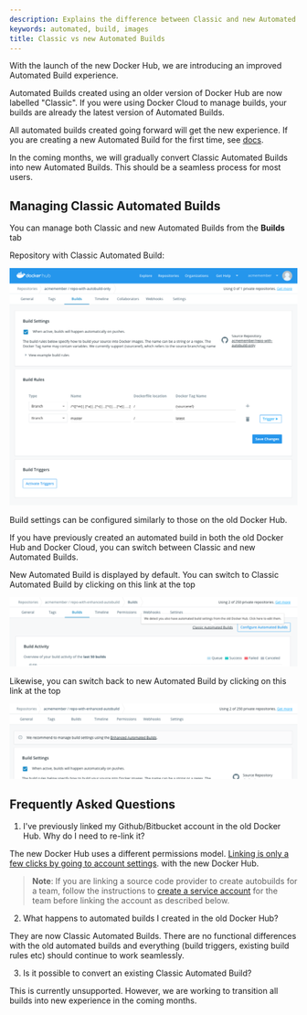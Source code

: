 ```yaml
---
description: Explains the difference between Classic and new Automated Builds
keywords: automated, build, images
title: Classic vs new Automated Builds
---
```


With the launch of the new Docker Hub, we are introducing an improved Automated Build experience.

Automated Builds created using an older version of Docker Hub are now labelled "Classic". 
If you were using Docker Cloud to manage builds, your builds are already the latest version of Automated Builds.

All automated builds created going forward will get the new experience. If you are creating a new
Automated Build for the first time, see [docs](index.md#configure-automated-build-settings).

In the coming months, we will gradually convert Classic Automated Builds into new Automated Builds. This should
be a seamless process for most users.


## Managing Classic Automated Builds

You can manage both Classic and new Automated Builds from the **Builds** tab

Repository with Classic Automated Build:

![A Classic Automated Build dashboard](images/classic-vs-new-classic-only.png)

 Build settings can be configured similarly to those on the old Docker Hub.

If you have previously created an automated build in both the old Docker Hub and Docker Cloud, you can switch between 
Classic and new Automated Builds.

New Automated Build is displayed by default. You can switch to Classic Automated Build by clicking on this link at the top

![Switching to Classic Automated Build](images/classic-vs-new-switch-to-classic.png)

Likewise, you can switch back to new Automated Build by clicking on this link at the top

![Switching to new Automated Build](images/classic-vs-new-switch-to-new.png)


## Frequently Asked Questions

1. I've previously linked my Github/Bitbucket account in the old Docker Hub. Why do I need to re-link it?

The new Docker Hub uses a different permissions model. [Linking is only a few clicks by going to account settings](link-source.md).
with the new Docker Hub.

> **Note**: If you are linking a source code provider to create autobuilds for a team, follow the instructions to [create a service account](automated-build.md#service-users-for-team-autobuilds) for the team before linking the account as described below.


2. What happens to automated builds I created in the old Docker Hub?

They are now Classic Automated Builds. There are no functional differences with the old automated builds and everything 
(build triggers, existing build rules etc) should continue to work seamlessly.

3. Is it possible to convert an existing Classic Automated Build?

This is currently unsupported. However, we are working to transition all builds into new experience in
the coming months.
